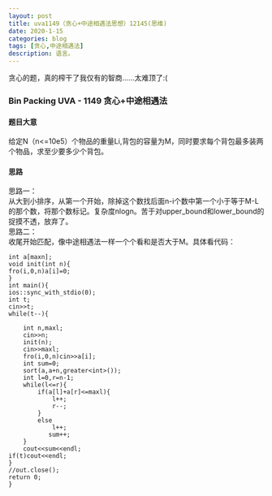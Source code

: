```yaml
---
layout: post
title: uva1149（贪心+中途相遇法思想）12145(思维)
date: 2020-1-15
categories: blog
tags: [贪心,中途相遇法]
description: 语言。
---
```

贪心的题，真的榨干了我仅有的智商......太难顶了:(

### Bin Packing UVA - 1149 贪心+中途相遇法

#### 题目大意
给定N（n<=10e5）个物品的重量Li,背包的容量为M，同时要求每个背包最多装两个物品，求至少要多少个背包。

#### 思路
思路一：<br>
从大到小排序，从第一个开始，除掉这个数找后面n-i个数中第一个小于等于M-L的那个数，将那个数标记。复杂度nlogn。苦于对upper_bound和lower_bound的捉摸不透，放弃了。<br>
思路二：<br>
收尾开始匹配，像中途相遇法一样一个个看和是否大于M。具体看代码：

    int a[maxn];
    void init(int n){
    fro(i,0,n)a[i]=0;
    }
    int main(){
    ios::sync_with_stdio(0);
    int t;
    cin>>t;
    while(t--){
       
        int n,maxl;
        cin>>n;
        init(n);
        cin>>maxl;
        fro(i,0,n)cin>>a[i];
        int sum=0;
        sort(a,a+n,greater<int>());
        int l=0,r=n-1;
        while(l<=r){
            if(a[l]+a[r]<=maxl){
                l++;
                r--;
            }
            else
                l++;
               sum++;
        }
        cout<<sum<<endl;
    if(t)cout<<endl;
    }
    //out.close();
    return 0;
    }










